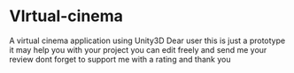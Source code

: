 # VIrtual-cinema
A virtual cinema application using Unity3D
Dear user this is just a prototype it may help you with your project you can edit freely and send me your review 
dont forget to support me with a rating and thank you
